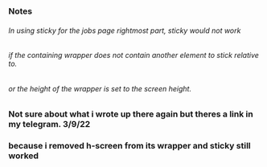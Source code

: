### Notes

###### In using sticky for the jobs page rightmost part, sticky would not work
###### if the containing wrapper does not contain another element to stick relative to.
###### or the height of the wrapper is set to the screen height.

### Not sure about what i wrote up there again but theres a link in my telegram. 3/9/22
### because i removed h-screen from its wrapper and sticky still worked